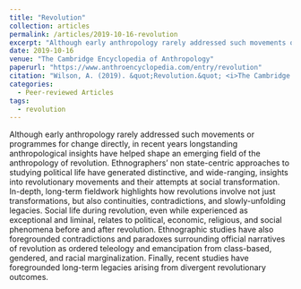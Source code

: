 ```yaml
---
title: "Revolution"
collection: articles
permalink: /articles/2019-10-16-revolution
excerpt: "Although early anthropology rarely addressed such movements or programmes for change directly, in recent years longstanding anthropological insights have helped shape an emerging field of the anthropology of revolution.."
date: 2019-10-16
venue: "The Cambridge Encyclopedia of Anthropology"
paperurl: "https://www.anthroencyclopedia.com/entry/revolution"
citation: "Wilson, A. (2019). &quot;Revolution.&quot; <i>The Cambridge Encyclopedia of Anthropology</i>."
categories:
  - Peer-reviewed Articles
tags:
  - revolution
---
```


Although early anthropology rarely addressed such movements or programmes for change directly, in recent years longstanding anthropological insights have helped shape an emerging field of the anthropology of revolution. Ethnographers’ non state-centric approaches to studying political life have generated distinctive, and wide-ranging, insights into revolutionary movements and their attempts at social transformation. In-depth, long-term fieldwork highlights how revolutions involve not just transformations, but also continuities, contradictions, and slowly-unfolding legacies. Social life during revolution, even while experienced as exceptional and liminal, relates to political, economic, religious, and social phenomena before and after revolution. Ethnographic studies have also foregrounded contradictions and paradoxes surrounding official narratives of revolution as ordered teleology and emancipation from class-based, gendered, and racial marginalization. Finally, recent studies have foregrounded long-term legacies arising from divergent revolutionary outcomes.
